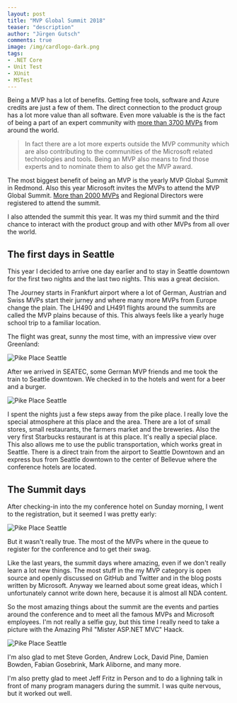 ```yaml
---
layout: post
title: "MVP Global Summit 2018"
teaser: "description"
author: "Jürgen Gutsch"
comments: true
image: /img/cardlogo-dark.png
tags: 
- .NET Core
- Unit Test
- XUnit
- MSTest
---
```


Being a MVP has a lot of benefits. Getting free tools, software and Azure credits are just a few of them. The direct connection to the product group has a lot more value than all software. Even more valuable is the is the fact of being a part of an expert community with [more than 3700 MVPs](https://mvp.microsoft.com/en-us/MvpSearch?kw=&x=16&y=12) from around the world. 

> In fact there are a lot more experts outside the MVP community which are also contributing to the communities of the Microsoft related technologies and tools. Being an MVP also means to find those experts and to nominate them to also get the MVP award. 

The most biggest benefit of being an MVP is the yearly MVP Global Summit in Redmond. Also this year Microsoft invites the MVPs to attend the MVP Global Summit. [More than 2000 MVPs](https://blogs.msdn.microsoft.com/mvpawardprogram/2018/02/28/get-ready-for-the-summit/) and Regional Directors were registered to attend the summit.

I also attended the summit this year. It was my third summit and the third chance to interact with the product group and with other MVPs from all over the world.

## The first days in Seattle

This year I decided to arrive one day earlier and to stay in Seattle downtown for the first two nights and the last two nights. This was a great decision. 

The Journey starts in Frankfurt airport where a lot of German, Austrian and Swiss MVPs start their jurney and where many more MVPs from Europe change the plain. The LH490 and LH491 flights around the summits are called the MVP plains because of this. This always feels like a yearly huge school trip to a familiar location.

The flight was great, sunny the most time, with an impressive view over Greenland:

![Pike Place Seattle]({{site.baseurl}}/img/summit2018/summit001.jpg)

After we arrived in SEATEC, some German MVP friends and me took the train to Seattle downtown. We checked in to the hotels and went for a beer and a burger. 

![Pike Place Seattle]({{site.baseurl}}/img/summit2018/summit002.jpg)

I spent the nights just a few steps away from the pike place. I really love the special atmosphere at this place and the area. There are a lot of small stores, small restaurants, the farmers market and the breweries. Also the very first Starbucks restaurant is at this place. It's really a special place. This also allows me to use the public transportation, which works great in Seattle. There is a direct train from the airport to Seattle Downtown and an express bus from Seattle downtown to the center of Bellevue where the conference hotels are located.

## The Summit days

After checking-in into the my conference hotel on Sunday morning, I went to the registration, but it seemed I was pretty early:

![Pike Place Seattle]({{site.baseurl}}/img/summit2018/summit004.jpg)

But it wasn't really true. The most of the MVPs where in the queue to register for the conference and to get their swag.

Like the last years, the summit days where amazing, even if we don't really learn a lot new things. The most stuff in the my MVP category is open source and openly discussed on GitHub and Twitter and in the blog posts written by Microsoft. Anyway we learned about some great ideas, which I unfortunately cannot write down here, because it is almost all NDA content.

So the most amazing things about the summit are the events and parties around the conference and to meet all the famous MVPs and Microsoft employees. I'm not really a selfie guy, but this time I really need to take a picture with the Amazing Phil "Mister ASP.NET MVC" Haack.

![Pike Place Seattle]({{site.baseurl}}/img/summit2018/summit005.jpg)

I'm also glad to met Steve Gorden, Andrew Lock, David Pine, Damien Bowden, Fabian Gosebrink, Mark Aliborne, and many more.

I'm also pretty glad to meet Jeff Fritz in Person and to do a lighning talk in front of many program managers during the summit. I was quite nervous, but it worked out well.




